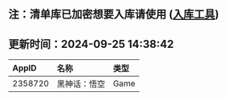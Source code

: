 ## 注：清单库已加密想要入库请使用 ([入库工具](https://github.com/BlankTMing/ManifestAutoUpdate/releases))

## 更新时间：2024-09-25 14:38:42
| AppID | 名称 | 类型  |
| :-------------------- | :----------------------------- | :----------- |
| 2358720 | 黑神话：悟空| Game |
